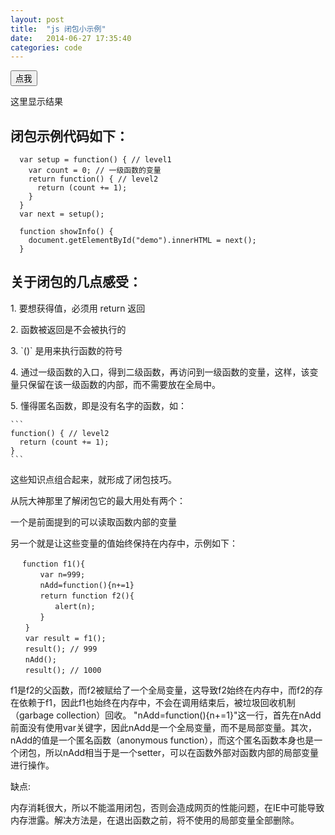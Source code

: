 ```yaml
---
layout: post
title:  "js 闭包小示例"
date:   2014-06-27 17:35:40
categories: code
---
```


<style>
  li {list-style: none;}
</style>
  


<button class="clickme" onclick="showInfo()">点我</button>
<p id="demo">这里显示结果</p>

<script type="text/javascript">
  var setup = function() { // level1
    var count = 0; // 一级函数的变量
    return function() { // level2
      return (count += 1);
    }
  }
  var next = setup();

  function showInfo() {
    document.getElementById("demo").innerHTML = next();
  }
</script>


闭包示例代码如下：
--------------------

```
  var setup = function() { // level1
    var count = 0; // 一级函数的变量
    return function() { // level2
      return (count += 1);
    }
  }
  var next = setup();

  function showInfo() {
    document.getElementById("demo").innerHTML = next();
  }
```

关于闭包的几点感受：
--------------------
  <p>1. 要想获得值，必须用 return 返回</p>
  <p>2. 函数被返回是不会被执行的</p>
  <p>3. `()` 是用来执行函数的符号</p>
  <p>4. 通过一级函数的入口，得到二级函数，再访问到一级函数的变量，这样，该变量只保留在该一级函数的内部，而不需要放在全局中。</p>
  <p>5. 懂得匿名函数，即是没有名字的函数，如：</p>

    ```
    function() { // level2
      return (count += 1);
    }
    ```

  这些知识点组合起来，就形成了闭包技巧。


  从阮大神那里了解闭包它的最大用处有两个：
  <p>一个是前面提到的可以读取函数内部的变量</p>
  <p>另一个就是让这些变量的值始终保持在内存中，示例如下：</p>

  ```
　 function f1(){
　　　　var n=999;
　　　　nAdd=function(){n+=1}
　　　　return function f2(){
　　　　　　alert(n);
　　　　}
　　}
　　var result = f1();
　　result(); // 999
　　nAdd();
　　result(); // 1000
  ```

  <p>f1是f2的父函数，而f2被赋给了一个全局变量，这导致f2始终在内存中，而f2的存在依赖于f1，因此f1也始终在内存中，不会在调用结束后，被垃圾回收机制（garbage collection）回收。
  "nAdd=function(){n+=1}"这一行，首先在nAdd前面没有使用var关键字，因此nAdd是一个全局变量，而不是局部变量。其次，nAdd的值是一个匿名函数（anonymous function），而这个匿名函数本身也是一个闭包，所以nAdd相当于是一个setter，可以在函数外部对函数内部的局部变量进行操作。
  </p>

  缺点:
  <p>内存消耗很大，所以不能滥用闭包，否则会造成网页的性能问题，在IE中可能导致内存泄露。解决方法是，在退出函数之前，将不使用的局部变量全部删除。</p>

</body>
</html>